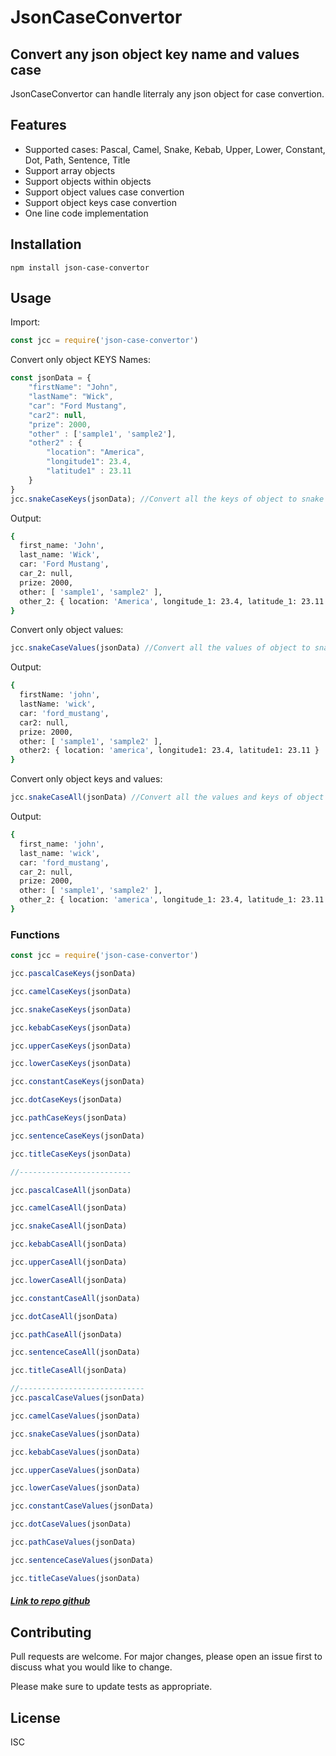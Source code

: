 # JsonCaseConvertor
## Convert any json object key name and values case



JsonCaseConvertor can handle literraly any json object for case convertion. 
## Features

- Supported cases: Pascal, Camel, Snake, Kebab, Upper, Lower, Constant, Dot, Path, Sentence, Title
- Support array objects
- Support objects within objects
- Support object values case convertion
- Support object keys case convertion
- One line code implementation

## Installation

```npm
npm install json-case-convertor
```

## Usage

Import:

```javascript
const jcc = require('json-case-convertor')
```

Convert only object KEYS Names:

```javascript
const jsonData = { 
	"firstName": "John", 
	"lastName": "Wick", 
	"car": "Ford Mustang",
	"car2": null,
	"prize": 2000,
	"other" : ['sample1', 'sample2'],
	"other2" : {
		"location": "America",
		"longitude1": 23.4,
		"latitude1" : 23.11
	}
}
jcc.snakeCaseKeys(jsonData); //Convert all the keys of object to snake case
```

Output:

```sh
{
  first_name: 'John',
  last_name: 'Wick',
  car: 'Ford Mustang',
  car_2: null,
  prize: 2000,
  other: [ 'sample1', 'sample2' ],
  other_2: { location: 'America', longitude_1: 23.4, latitude_1: 23.11 }
}
```

Convert only object values:

```javascript
jcc.snakeCaseValues(jsonData) //Convert all the values of object to snake case
```

Output:

```sh
{
  firstName: 'john',
  lastName: 'wick',
  car: 'ford_mustang',
  car2: null,
  prize: 2000,
  other: [ 'sample1', 'sample2' ],
  other2: { location: 'america', longitude1: 23.4, latitude1: 23.11 }
}
```

Convert only object keys and values:

```javascript
jcc.snakeCaseAll(jsonData) //Convert all the values and keys of object to snake case
```
Output:

```sh
{
  first_name: 'john',
  last_name: 'wick',
  car: 'ford_mustang',
  car_2: null,
  prize: 2000,
  other: [ 'sample1', 'sample2' ],
  other_2: { location: 'america', longitude_1: 23.4, latitude_1: 23.11 }
}
```

### Functions

```javascript
const jcc = require('json-case-convertor')

jcc.pascalCaseKeys(jsonData)

jcc.camelCaseKeys(jsonData)

jcc.snakeCaseKeys(jsonData)

jcc.kebabCaseKeys(jsonData)

jcc.upperCaseKeys(jsonData)

jcc.lowerCaseKeys(jsonData)

jcc.constantCaseKeys(jsonData)

jcc.dotCaseKeys(jsonData)

jcc.pathCaseKeys(jsonData)

jcc.sentenceCaseKeys(jsonData)

jcc.titleCaseKeys(jsonData)

//-------------------------

jcc.pascalCaseAll(jsonData)

jcc.camelCaseAll(jsonData)

jcc.snakeCaseAll(jsonData)

jcc.kebabCaseAll(jsonData)

jcc.upperCaseAll(jsonData)

jcc.lowerCaseAll(jsonData)

jcc.constantCaseAll(jsonData)

jcc.dotCaseAll(jsonData)

jcc.pathCaseAll(jsonData)

jcc.sentenceCaseAll(jsonData)

jcc.titleCaseAll(jsonData)

//----------------------------
jcc.pascalCaseValues(jsonData)

jcc.camelCaseValues(jsonData)

jcc.snakeCaseValues(jsonData)

jcc.kebabCaseValues(jsonData)

jcc.upperCaseValues(jsonData)

jcc.lowerCaseValues(jsonData)

jcc.constantCaseValues(jsonData)

jcc.dotCaseValues(jsonData)

jcc.pathCaseValues(jsonData)

jcc.sentenceCaseValues(jsonData)

jcc.titleCaseValues(jsonData)

```

##### [Link to repo github](https://github.com/MIRTAHAALI/json-case-convertor)

## Contributing

Pull requests are welcome. For major changes, please open an issue first to discuss what you would like to change.

Please make sure to update tests as appropriate.

## License

ISC
